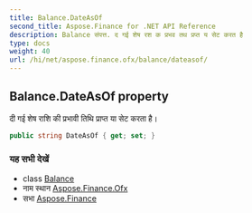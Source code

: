 ```yaml
---
title: Balance.DateAsOf
second_title: Aspose.Finance for .NET API Reference
description: Balance संपत्त. द गई शेष रश क प्रभव तथ प्रप्त य सेट करत है
type: docs
weight: 40
url: /hi/net/aspose.finance.ofx/balance/dateasof/
---
```

## Balance.DateAsOf property

दी गई शेष राशि की प्रभावी तिथि प्राप्त या सेट करता है।

```csharp
public string DateAsOf { get; set; }
```

### यह सभी देखें

* class [Balance](../)
* नाम स्थान [Aspose.Finance.Ofx](../../balance/)
* सभा [Aspose.Finance](../../../)


